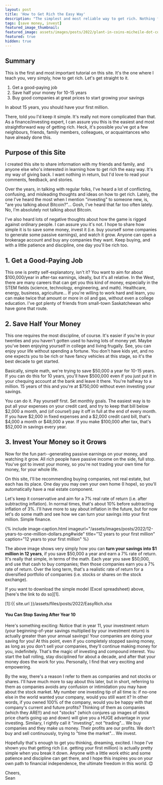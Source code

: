 ```yaml
---
layout: post
title: 'How to Get Rich the Easy Way'
description: "The simplest and most reliable way to get rich. Nothing fancy. Just solid financial advice on how to make your first million."
tags: [save money, invest]
featured_image_thumbnail:
featured_image: assets/images/posts/2022/plant-in-coins-micheile-dot-com-SoT4-mZhyhE-unsplash.jpg
featured: true
hidden: true
---
```


## Summary

This is the first and most important tutorial on this site. It's the one where I teach you, very simply, how to get rich. Let's get straight to it.

1. Get a good-paying job
1. Save half your money for 10-15 years
1. Buy good companies at great prices to start growing your savings

In about 15 years, you should have your first million. 

There, told you I'd keep it simple. It's really not more complicated than that. As a finance/investing expert, I can assure you this is the easiest and most straightforward way of getting rich. Heck, it's possible you've got a few neighbours, friends, family members, colleagues, or acquaintances who have already done this.

## Purpose of this Site

I created this site to share information with my friends and family, and anyone else who's interested in learning how to get rich the easy way. It's my way of giving back. I want nothing in return, but I'd love to read your comments, feedback, and stories. 

Over the years, in talking with regular folks, I've heard a lot of conflicting, confusing, and misleading thoughts and ideas on how to get rich. Lately, the one I've heard the most when I mention "investing" to someone new, is, "are you talking about Bitcoin?"... Gosh, I've heard that far too often lately. No, I'm absolutely not talking about Bitcoin. 

I've also heard lots of negative thoughts about how the game is rigged against ordinary people. I can assure you it's not. I hope to share how simple it is to save some money, invest it (i.e. buy yourself some companies to generate some passive earnings), and watch it grow. Anyone can open a brokerage account and buy any companies they want. Keep buying, and with a little patience and discipline, one day you'll be rich too.

## 1. Get a Good-Paying Job

This one is pretty self-explanatory, isn't it? You want to aim for about $100,000/year in after-tax earnings, ideally, but it's all relative. In the West, there are many careers that can get you this kind of money, especially in the STEM fields (science, technology, engineering, and math). Healthcare, energy, business, agriculture... If you're willing to work hard and learn, you can make twice that amount or more in oil and gas, without even a college education. I've got plenty of friends from small-town Saskatchewan who have gone that route. 

## 2. Save Half Your Money

This one requires the most discipline, of course. It's easier if you're in your twenties and you haven't gotten used to having lots of money yet. Maybe you've been enjoying yourself in college and living frugally. See, you can enjoy your life without spending a fortune. You don't have kids yet, and no one expects you to be rich or have fancy vehicles at this stage, so it's the best decade to get started. 

Basically, simple math, we're trying to save $50,000 a year for 10-15 years. If you can do this for 10 years, you'll have $500,000 even if you just put it in your chequing account at the bank and leave it there. You're halfway to a million. 15 years of this and you're at $750,000 without even investing your savings.

You can do it. Pay yourself first. Set monthly goals. The easiest way is to put all your expenses on your credit card, and try to keep that bill below $2,000 a month, and (of course!) pay it off in full at the end of every month. If you have $2,000 in fixed expenses and a $2,000 credit card bill, that's $4,000 a month or $48,000 a year. If you make $100,000 after tax, that's $52,000 in savings every year. 

## 3. Invest Your Money so it Grows

Now for the fun part--generating passive earnings on your money, and watching it grow. All rich people have passive income on the side, full stop. You've got to invest your money, so you're not trading your own time for money, for your whole life. 

On this site, I'll be recommending buying companies, not real estate, but each has its place. One day you may own your own home (I hope), so you'll automatically have a real estate component. 

Let's keep it conservative and aim for a 7% real rate of return (i.e. after subtracting inflation). In normal times, that's about 10% before subtracting inflation of 3%. I'll have more to say about inflation in the future, but for now let's do some math and see how we can turn your savings into your first million. Simple finance.

{% include image-caption.html imageurl="/assets/images/posts/2022/12-years-to-one-million-dollars.png#wide" title="12 years to your first million" caption="12 years to your first million" %}

The above image shows very simply how you can **turn your savings into $1 million in 12 years**, if you save $50,000 a year and earn a 7% rate of return. It's really that simple, in terms of the math. Each year you save $50,000, and use that cash to buy companies; then those companies earn you a 7% rate of return. Over the long term, that's a realistic rate of return for a diversified portfolio of companies (i.e. stocks or shares on the stock exchange). 

If you want to download the simple model (Excel spreadsheet) above, [here's the link to do so][1].

[1]:{{ site.url }}/assets/files/posts/2022/EasyRich.xlsx

#### You Can Stop Saving After Year 10
Here's something exciting: Notice that in year 11, your investment return (your beginning-of-year savings multiplied by your investment return) is actually greater than your annual savings! Your companies are doing your saving for you! At this point, even if you completely stopped saving money, as long as you don't sell your companies, they'll continue making money for you, indefinitely. That's the magic of investing and compound interest. You start the ball rolling, stay disciplined for about a decade, and after that your money does the work for you. Personally, I find that very exciting and empowering.

By the way, there's a reason I refer to them as companies and not stocks or shares. I'll have much more to say about this later, but in short, referring to them as companies avoids any confusion or intimidation you may have about the stock market. My number one investing tip of all time is: if no-one else in the world wanted your company, would you still want it? In other words, if you owned 100% of the company, would you be happy with that company's current and future profits? Thinking of them as companies (which they ARE!!) and not "stocks" (which conjures up images of stock price charts going up and down) will give you a HUGE advantage in your investing. Similary, I rightly call it "investing", not "trading"... We buy companies and they make us money. Their profits are our profits. We don't buy and sell continuously, trying to "time the market"... We invest.

Hopefully that's enough to get you thinking, dreaming, excited. I hope I've shown you that getting rich (i.e. getting your first million) is actually pretty simple when you break it down. Anyone with a little work ethic and some patience and discipline can get there, and I hope this inspires you on your own path to financial independence, the ultimate freedom in this world. 😊

Cheers,<br>
Sean